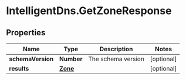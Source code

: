 # IntelligentDns.GetZoneResponse

## Properties

Name | Type | Description | Notes
------------ | ------------- | ------------- | -------------
**schemaVersion** | **Number** | The schema version | [optional] 
**results** | [**Zone**](Zone.md) |  | [optional] 


